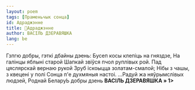 ```yaml
---
layout: poem
tags: [Праменьчык сонца]
id: Адраджэнне
title: 🚧Адраджэнне
author: ВАСІЛЬ ДЗЕРАВЯШКА
lang: be
---
```



Гзпгю добры, гэткі дбайны дэень: Бусеп косы клепіць на гняздзе, На галінцы яблыні старой Шапкай звіўся пчол руплівых рой.
Пад цяслярскай вернаю рукой
Зруб іскоыцца золатам-смалой;
Нібы з чашы, з квецені у полі Сонца п'е духмяныя настоі.
...Радуй жа няўрымслівых людзей, Роднай БеларуЬ добры дзень
**ВАСІЛЬ ДЗЕРАВЯШКА » 1>**
